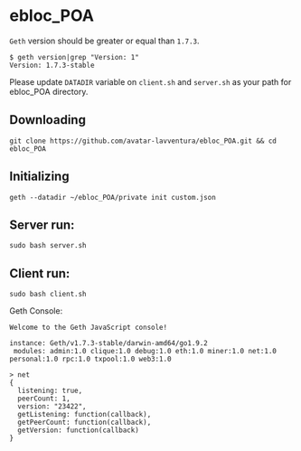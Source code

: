 # ebloc_POA

`Geth` version should be greater or equal than `1.7.3`.

```
$ geth version|grep "Version: 1"
Version: 1.7.3-stable
```

Please update `DATADIR` variable on `client.sh` and `server.sh` as your path for ebloc_POA directory.

## Downloading 

```
git clone https://github.com/avatar-lavventura/ebloc_POA.git && cd ebloc_POA
```

## Initializing

```
geth --datadir ~/ebloc_POA/private init custom.json
```

## Server run:

```
sudo bash server.sh
```

## Client run:

```
sudo bash client.sh
```

Geth Console:

```
Welcome to the Geth JavaScript console!

instance: Geth/v1.7.3-stable/darwin-amd64/go1.9.2
 modules: admin:1.0 clique:1.0 debug:1.0 eth:1.0 miner:1.0 net:1.0 personal:1.0 rpc:1.0 txpool:1.0 web3:1.0

> net
{
  listening: true,
  peerCount: 1,
  version: "23422",
  getListening: function(callback),
  getPeerCount: function(callback),
  getVersion: function(callback)
}
```
